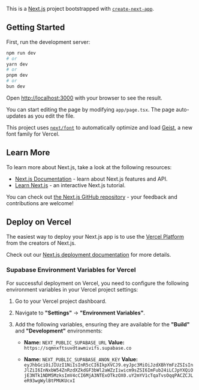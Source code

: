 This is a [Next.js](https://nextjs.org) project bootstrapped with [`create-next-app`](https://nextjs.org/docs/app/api-reference/cli/create-next-app).

## Getting Started

First, run the development server:

```bash
npm run dev
# or
yarn dev
# or
pnpm dev
# or
bun dev
```

Open [http://localhost:3000](http://localhost:3000) with your browser to see the result.

You can start editing the page by modifying `app/page.tsx`. The page auto-updates as you edit the file.

This project uses [`next/font`](https://nextjs.org/docs/app/building-your-application/optimizing/fonts) to automatically optimize and load [Geist](https://vercel.com/font), a new font family for Vercel.

## Learn More

To learn more about Next.js, take a look at the following resources:

- [Next.js Documentation](https://nextjs.org/docs) - learn about Next.js features and API.
- [Learn Next.js](https://nextjs.org/learn) - an interactive Next.js tutorial.

You can check out [the Next.js GitHub repository](https://github.com/vercel/next.js) - your feedback and contributions are welcome!

## Deploy on Vercel

The easiest way to deploy your Next.js app is to use the [Vercel Platform](https://vercel.com/new?utm_medium=default-template&filter=next.js&utm_source=create-next-app&utm_campaign=create-next-app-readme) from the creators of Next.js.

Check out our [Next.js deployment documentation](https://nextjs.org/docs/app/building-your-application/deploying) for more details.

### Supabase Environment Variables for Vercel

For successful deployment on Vercel, you need to configure the following environment variables in your Vercel project settings:

1.  Go to your Vercel project dashboard.
2.  Navigate to **"Settings"** -> **"Environment Variables"**.
3.  Add the following variables, ensuring they are available for the **"Build"** and **"Development"** environments:

    *   **Name:** `NEXT_PUBLIC_SUPABASE_URL`
        **Value:** `https://sqmnxftsuvdtawmivifs.supabase.co`

    *   **Name:** `NEXT_PUBLIC_SUPABASE_ANON_KEY`
        **Value:** `eyJhbGciOiJIUzI1NiIsInR5cCI6IkpXVCJ9.eyJpc3MiOiJzdXBhYmFzZSIsInJlZiI6InNxbW54ZnRzdXZkdGF3bWl2aWZzIiwicm9sZSI6ImFub24iLCJpYXQiOjE3NTk1NDM5MzksImV4cCI6MjA3NTExOTkzOX0.uY2mYV1cTqaTvsOqqPACZCJLeR93wgWylBtPMUKUcxI`